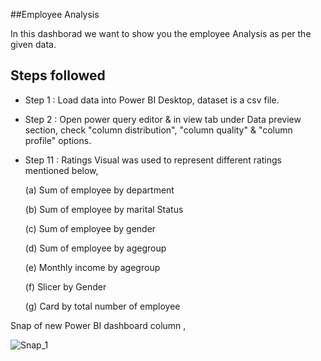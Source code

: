 
##Employee Analysis

In this dashborad we want to show you the employee Analysis as per the  given data.


## Steps followed 

- Step 1 : Load data into Power BI Desktop, dataset is a csv file.
- Step 2 : Open power query editor & in view tab under Data preview section, check "column distribution", "column quality" & "column profile" options.
- Step 11 : Ratings Visual was used to represent different ratings mentioned below,

  (a) Sum of employee by department

  (b) Sum of employee by marital Status

  (c) Sum of employee by gender
  
  (d) Sum of employee by agegroup
  
  (e) Monthly income by agegroup
  
  (f) Slicer by Gender

  (g) Card by total number of employee
        
Snap of new Power BI dashboard column ,

![Snap_1](https://github.com/01-Vishal/Employee-Analysis/assets/142687548/1a704d63-8d8c-4bb5-9139-41eb7dcbf4c4)
